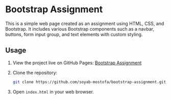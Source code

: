 # Bootstrap Assignment

This is a simple web page created as an assignment using HTML, CSS, and Bootstrap. It includes various Bootstrap components such as a navbar, buttons, form input group, and text elements with custom styling.

## Usage

1. View the project live on GitHub Pages: [Bootstrap Assignment](https://soyab-mostofa.github.io/Bootstrap-Assignment/)

2. Clone the repository:

   ```bash
   git clone https://github.com/soyab-mostofa/bootstrap-assignment.git
   ```

3. Open `index.html` in your web browser.
